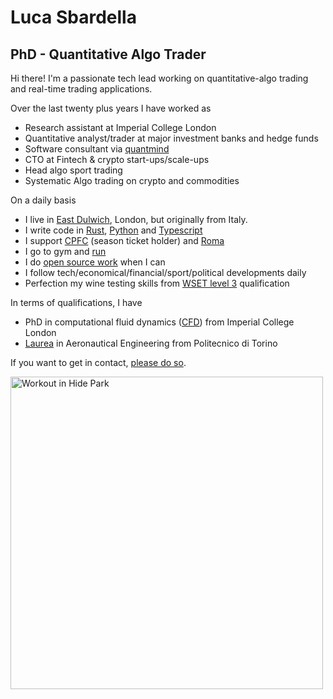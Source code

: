 # Luca Sbardella

## PhD - Quantitative Algo Trader

Hi there! I'm a passionate tech lead working on
quantitative-algo trading and real-time trading applications.

Over the last twenty plus years I have worked as

- Research assistant at Imperial College London
- Quantitative analyst/trader at major investment banks and hedge funds
- Software consultant via [quantmind](https://quantmind.com)
- CTO at Fintech & crypto start-ups/scale-ups
- Head algo sport trading
- Systematic Algo trading on crypto and commodities

On a daily basis

- I live in [East Dulwich](https://maps.app.goo.gl/sBADnqtG3v1d63vz8), London, but originally from Italy.
- I write code in [Rust](https://www.rust-lang.org/), [Python](https://www.python.org/) and [Typescript](https://www.typescriptlang.org/)
- I support [CPFC](https://www.cpfc.co.uk/) (season ticket holder) and [Roma](https://www.asroma.com/en)
- I go to gym and [run](https://www.strava.com/athletes/lsbardel)
- I do [open source work](https://github.com/quantmind) when I can
- I follow tech/economical/financial/sport/political developments daily
- Perfection my wine testing skills from [WSET level 3](https://www.wsetglobal.com/qualifications/wset-level-3-award-in-wines/) qualification

In terms of qualifications, I have

- PhD in computational fluid dynamics ([CFD](http://en.wikipedia.org/wiki/Computational_fluid_dynamics)) from Imperial College London
- [Laurea](https://en.wikipedia.org/wiki/Laurea) in Aeronautical Engineering from Politecnico di Torino

If you want to get in contact, [please do so](/contact).

<div >
<a data-flickr-embed="true" data-header="true" data-footer="true" data-context="true" href="https://www.flickr.com/photos/sbardella/53709569137" title="Workout in Hide Park"><img src="https://live.staticflickr.com/65535/53709569137_4380abf0ac_z.jpg" width="500" alt="Workout in Hide Park"/></a>

